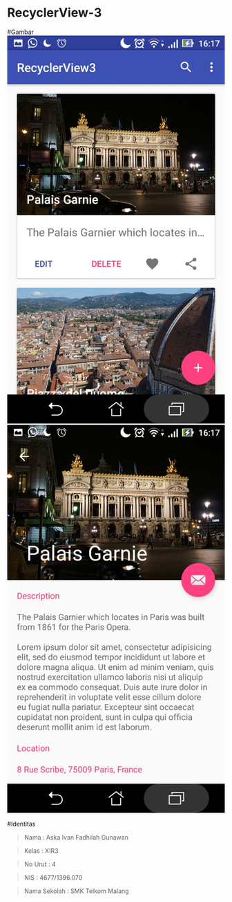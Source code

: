 # RecyclerView-3

#Gambar
  ![Image](https://github.com/AskaIvan/RecyclerView-3/blob/master/Rec3_1.jpg)
  ![Image](https://github.com/AskaIvan/RecyclerView-3/blob/master/Rec3_2.jpg)
  
#Identitas
  > Nama  : Aska Ivan Fadhilah Gunawan
  
  > Kelas : XIR3
  
  > No Urut : 4
  
  > NIS : 4677/1396.070
  
  > Nama Sekolah : SMK Telkom Malang
